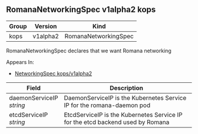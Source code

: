 ## RomanaNetworkingSpec v1alpha2 kops

Group        | Version     | Kind
------------ | ---------- | -----------
kops | v1alpha2 | RomanaNetworkingSpec



RomanaNetworkingSpec declares that we want Romana networking

<aside class="notice">
Appears In:

<ul> 
<li><a href="#networkingspec-v1alpha2-kops">NetworkingSpec kops/v1alpha2</a></li>
</ul></aside>

Field        | Description
------------ | -----------
daemonServiceIP <br /> *string*    | DaemonServiceIP is the Kubernetes Service IP for the romana-daemon pod
etcdServiceIP <br /> *string*    | EtcdServiceIP is the Kubernetes Service IP for the etcd backend used by Romana

